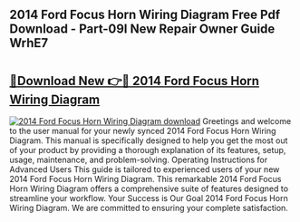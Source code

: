 ## 2014 Ford Focus Horn Wiring Diagram Free Pdf Download - Part-09I New Repair Owner Guide WrhE7

# <h2><a href="http://dfkv6t.blite.top/?on=2014+Ford+Focus+Horn+Wiring+Diagram">🔗Download New 👉🔴 2014 Ford Focus Horn Wiring Diagram</a></h2>

[![2014 Ford Focus Horn Wiring Diagram download](https://i.imgur.com/lujVjoI.png)](http://dfkv6t.blite.top/?on=2014+Ford+Focus+Horn+Wiring+Diagram)
Greetings and welcome to the user manual for your newly synced 2014 Ford Focus Horn Wiring Diagram. This manual is specifically designed to help you get the most out of your product by providing a thorough explanation of its features, setup, usage, maintenance, and problem-solving. Operating Instructions for Advanced Users This guide is tailored to experienced users of your new 2014 Ford Focus Horn Wiring Diagram. This remarkable 2014 Ford Focus Horn Wiring Diagram offers a comprehensive suite of features designed to streamline your workflow. Your Success is Our Goal 2014 Ford Focus Horn Wiring Diagram. We are committed to ensuring your complete satisfaction.
